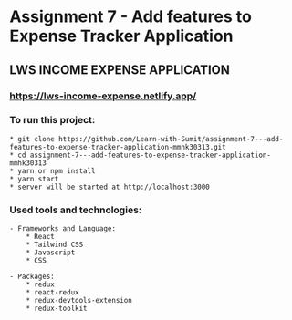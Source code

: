 # Assignment 7 - Add features to Expense Tracker Application

## LWS INCOME EXPENSE APPLICATION
### https://lws-income-expense.netlify.app/


### To run this project:
    * git clone https://github.com/Learn-with-Sumit/assignment-7---add-features-to-expense-tracker-application-mmhk30313.git
    * cd assignment-7---add-features-to-expense-tracker-application-mmhk30313
    * yarn or npm install
    * yarn start
    * server will be started at http://localhost:3000

### Used tools and technologies:
    - Frameworks and Language:
        * React
        * Tailwind CSS
        * Javascript
        * CSS

    - Packages:
        * redux
        * react-redux
        * redux-devtools-extension
        * redux-toolkit